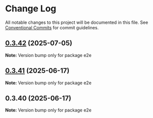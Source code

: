 # Change Log

All notable changes to this project will be documented in this file.
See [Conventional Commits](https://conventionalcommits.org) for commit guidelines.

## [0.3.42](https://github.com/hyperweb-io/interchain-kit/compare/e2e@0.3.41...e2e@0.3.42) (2025-07-05)

**Note:** Version bump only for package e2e

## [0.3.41](https://github.com/hyperweb-io/interchain-kit/compare/e2e@0.3.40...e2e@0.3.41) (2025-06-17)

**Note:** Version bump only for package e2e

## 0.3.40 (2025-06-17)

**Note:** Version bump only for package e2e
